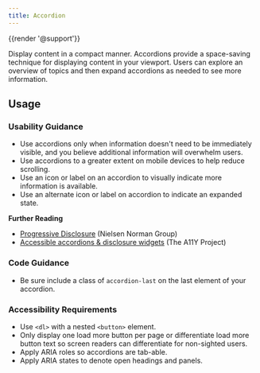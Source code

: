 ```yaml
---
title: Accordion
---
```

{{render '@support'}}

Display content in a compact manner. Accordions provide a space-saving technique for displaying content in your viewport. Users can explore an overview of topics and then expand accordions as needed to see more information.

<h2>Usage</h2>

<h3>Usability Guidance</h3>

* Use accordions only when information doesn't need to be immediately visible, and you believe additional information will overwhelm users.
* Use accordions to a greater extent on mobile devices to help reduce scrolling.
* Use an icon or label on an accordion to visually indicate more information is available.
* Use an alternate icon or label on accordion to indicate an expanded state.

<strong>Further Reading</strong>
* [Progressive Disclosure](https://www.nngroup.com/articles/progressive-disclosure/) (Nielsen Norman Group)
* [Accessible accordions & disclosure widgets](https://github.com/scottaohara/a11y_accordions) (The A11Y Project)

<h3>Code Guidance</h3>

* Be sure include a class of `accordion-last` on the last element of your accordion.

<h3>Accessibility Requirements</h3>

* Use `<dl>` with a nested `<button>` element.
* Only display one load more button per page or differentiate load more button text so screen readers can differentiate for non-sighted users.
* Apply ARIA roles so accordions are tab-able.
* Apply ARIA states to denote open headings and panels.